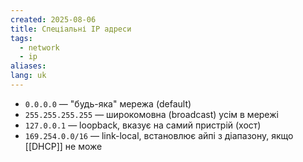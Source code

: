 ```yaml
---
created: 2025-08-06
title: Спеціальні IP адреси
tags:
  - network
  - ip
aliases: 
lang: uk
---
```

- `0.0.0.0` — "будь-яка" мережа (default)
- `255.255.255.255` — широкомовна (broadcast) усім в мережі
- `127.0.0.1` — loopback, вказує на самий пристрій (хост)
- `169.254.0.0/16` — link-local, встановлює айпі з діапазону, якщо [[DHCP]] не може
